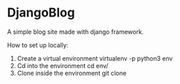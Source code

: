 # DjangoBlog

 A simple blog site made with django framework.
 
 How to set up locally:
 1. Create a virtual environment virtualenv -p python3 env
 2. Cd into the environment cd env/
 3. Clone inside the environment git clone 
